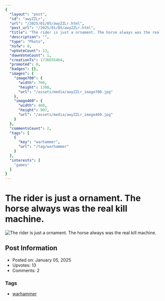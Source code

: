 ```yaml
---
{
  "layout": "post",
  "id": "awyZZLr",
  "url": "/2025/01/05/awyZZLr.html",
  "post_url": "/2025/01/05/awyZZLr.html",
  "title": "The rider is just a ornament. The horse always was the real kill machine.",
  "description": "",
  "type": "Photo",
  "nsfw": 0,
  "upVoteCount": 13,
  "downVoteCount": 1,
  "creationTs": 1736035464,
  "promoted": 0,
  "badges": [],
  "images": {
    "image700": {
      "width": 700,
      "height": 1380,
      "url": "/assets/media/awyZZLr_image700.jpg"
    },
    "image460": {
      "width": 460,
      "height": 907,
      "url": "/assets/media/awyZZLr_image460.jpg"
    }
  },
  "commentsCount": 2,
  "tags": [
    {
      "key": "warhammer",
      "url": "/tag/warhammer"
    }
  ],
  "interests": [
    "games"
  ]
}
---
```


# The rider is just a ornament. The horse always was the real kill machine.

![The rider is just a ornament. The horse always was the real kill machine.](/assets/media/awyZZLr_image700.jpg)

## Post Information

- Posted on: January 05, 2025
- Upvotes: 13
- Comments: 2

### Tags

- [warhammer](/tag/warhammer)
